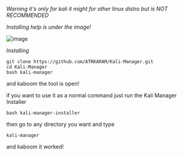 *Warning it's only for kali it might for other linux distro but is NOT RECOMMENDED*

*Installing help is under the image!*

![image](https://github.com/user-attachments/assets/19867594-761e-4321-a119-018e31dee5ea)

*Installing*
```
git clone https://github.com/ATRKARAM/Kali-Manager.git
cd Kali-Manager
bash kali-manager
```
and kaboom the tool is open!

if you want to use it as a normal command just run the Kali Manager Installer
```
bash kali-manager-installer
```
then go to any directory you want and type
```
kali-manager
```
and kaboom it worked!
